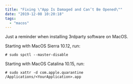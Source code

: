 ```yaml
---
title: "Fixing \"App Is Damaged and Can’t Be Opened\""
date: "2019-12-08 10:20:18"
tags: 
  - "macos"
---
```


Just a reminder when installing 3rdparty software on MacOS.

Starting with MacOS Sierra 10.12, run:

```
# sudo spctl --master-disable
```

Starting with MacOS Catalina 10.15, run:

```
# sudo xattr -d com.apple.quarantine /Applications/<YourApplication>.app
```
